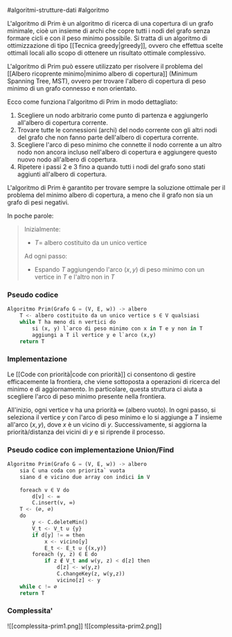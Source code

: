 #algoritmi-strutture-dati  #algoritmo 

L'algoritmo di Prim è un algoritmo di ricerca di una copertura di un grafo minimale, cioè un insieme di archi che copre tutti i nodi del grafo senza formare cicli e con il peso minimo possibile. Si tratta di un algoritmo di ottimizzazione di tipo [[Tecnica greedy|greedy]], ovvero che effettua scelte ottimali locali allo scopo di ottenere un risultato ottimale complessivo.

L'algoritmo di Prim può essere utilizzato per risolvere il problema del [[Albero ricoprente minimo|minimo albero di copertura]] (Minimum Spanning Tree, MST), ovvero per trovare l'albero di copertura di peso minimo di un grafo connesso e non orientato.

Ecco come funziona l'algoritmo di Prim in modo dettagliato:

1.  Scegliere un nodo arbitrario come punto di partenza e aggiungerlo all'albero di copertura corrente.
2.  Trovare tutte le connessioni (archi) del nodo corrente con gli altri nodi del grafo che non fanno parte dell'albero di copertura corrente.
3.  Scegliere l'arco di peso minimo che connette il nodo corrente a un altro nodo non ancora incluso nell'albero di copertura e aggiungere questo nuovo nodo all'albero di copertura.
4.  Ripetere i passi 2 e 3 fino a quando tutti i nodi del grafo sono stati aggiunti all'albero di copertura.

L'algoritmo di Prim è garantito per trovare sempre la soluzione ottimale per il problema del minimo albero di copertura, a meno che il grafo non sia un grafo di pesi negativi.

In poche parole:

>Inizialmente:
>	- $T=$ albero costituito da un unico vertice 
>
>Ad ogni passo:
>	- Espando $T$ aggiungendo l'arco $(x,y)$ di peso minimo con un vertice in $T$ e l'altro non in $T$

### Pseudo codice

```python
Algoritmo Prim(Grafo G = (V, E, w)) -> albero
	T <- albero costituito da un unico vertice s ∈ V qualsiasi
	while T ha meno di n vertici do
		si (x, y) l`arco di peso minimo con x in T e y non in T
		aggiungi a T il vertice y e l`arco (x,y)
	return T
```

### Implementazione

Le [[Code con priorità|code con priorità]] ci consentono di gestire efficacemente la frontiera, che viene sottoposta a operazioni di ricerca del minimo e di aggiornamento. In particolare, questa struttura ci aiuta a scegliere l'arco di peso minimo presente nella frontiera.

All'inizio, ogni vertice v ha una priorità $\infty$ (albero vuoto). In ogni passo, si seleziona il vertice $y$ con l'arco di peso minimo e lo si aggiunge a $T$ insieme all'arco $(x, y)$, dove $x$ è un vicino di $y$. Successivamente, si aggiorna la priorità/distanza dei vicini di $y$ e si riprende il processo.

### Pseudo codice con implementazione Union/Find

```python
Algoritmo Prim(Grafo G = (V, E, w)) -> albero
	sia C una coda con priorita` vuota
	siano d e vicino due array con indici in V
	
	foreach v ∈ V do
		d[v] <- ∞
		C.insert(v, ∞)
	T <- (∅, ∅)
	do
		y <- C.deleteMin()
		V_t <- V_t ∪ {y}
		if d[y] != ∞ then
			x <- vicino[y]
			E_t <- E_t ∪ {(x,y)}
		foreach (y, z) ∈ E do
			if z ∉ V_t and w(y, z) < d[z] then
				d[z] <- w(y,z)
				C.changeKey(z, w(y,z))
				vicino[z] <- y
	while c != ∅
	return T
```

### Complessita'

![[complessita-prim1.png]]
![[complessita-prim2.png]]

